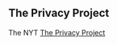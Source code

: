 ## The Privacy Project
The NYT [The Privacy Project](https://www.nytimes.com/interactive/2019/opinion/internet-privacy-project.html)
